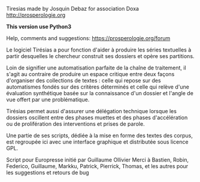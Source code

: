 ﻿Tiresias made by Josquin Debaz for association Doxa
http://prosperologie.org

__This version use Python3__

Help, comments and suggestions: https://prosperologie.org/forum

Le logiciel Tirésias a pour fonction d'aider à produire les séries textuelles à partir desquelles le chercheur construit ses dossiers et opère ses partitions. 

Loin de signifier une automatisation parfaite de la chaîne de traitement, il s'agit au contraire de produire un espace critique entre deux façons d'organiser des collections de textes : celle qui repose sur des automatismes fondés sur des critères déterminés et celle qui relève d'une évaluation synthétique basée sur la connaissance d'un dossier et l'angle de vue offert par une problématique. 

Tirésias permet aussi d'assurer une délégation technique lorsque les dossiers oscillent entre des phases muettes et des phases d'accélération ou de prolifération des interventions et prises de parole.

Une partie de ses scripts, dédiée à la mise en forme des textes des corpus, est regroupée ici avec une interface graphique et distributée sous licence GPL.

Script pour Europresse initié par Guillaume Ollivier
Merci à Bastien, Robin, Federico, Guillaume, Markku, Patrick, Pierrick, Thomas, et les autres pour les suggestions et retours de bug

